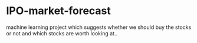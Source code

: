# IPO-market-forecast
machine learning project which suggests whether we should buy the stocks or not and which stocks are worth looking at..
